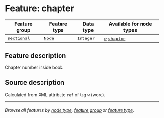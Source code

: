 # Feature: chapter

Feature group | Feature type | Data type | Available for node types
---  | --- | --- | ---
[`Sectional`](featuresbygroup.md#sectional-features) | [`Node`](featuresbyfeaturetype.md#node-features) | `Integer`  | [`w`](featuresbynodetype.md#word-nodes) [`chapter`](featuresbynodetype.md#chapter-nodes)

## Feature description  

Chapter number inside book.

## Source description

Calculated from XML attribute `ref` of tag `w` (word).

---
###### *Browse all features by [node type](featuresbynodetype.md#readme), [feature group](featuresbygroup.md#readme) or [feature type](featuresbyfeaturetype.md#readme).*
